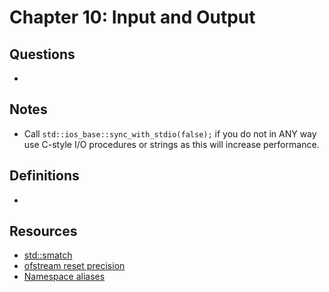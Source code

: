 # Chapter 10: Input and Output

## Questions

- 

## Notes

- Call `std::ios_base::sync_with_stdio(false);` if you do not in ANY way use C-style I/O procedures or strings as this will increase performance.

## Definitions

-

## Resources

- [std::smatch](https://www.cplusplus.com/reference/regex/smatch/)
- [ofstream reset precision](https://stackoverflow.com/questions/9197358/ofstream-reset-precision)
- [Namespace aliases](https://en.cppreference.com/w/cpp/language/namespace_alias)